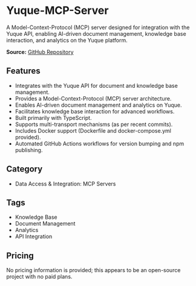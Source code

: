 # Yuque-MCP-Server

A Model-Context-Protocol (MCP) server designed for integration with the Yuque API, enabling AI-driven document management, knowledge base interaction, and analytics on the Yuque platform.

**Source:** [GitHub Repository](https://github.com/HenryHaoson/Yuque-MCP-Server)

## Features
- Integrates with the Yuque API for document and knowledge base management.
- Provides a Model-Context-Protocol (MCP) server architecture.
- Enables AI-driven document management and analytics on Yuque.
- Facilitates knowledge base interaction for advanced workflows.
- Built primarily with TypeScript.
- Supports multi-transport mechanisms (as per recent commits).
- Includes Docker support (Dockerfile and docker-compose.yml provided).
- Automated GitHub Actions workflows for version bumping and npm publishing.

## Category
- Data Access & Integration: MCP Servers

## Tags
- Knowledge Base
- Document Management
- Analytics
- API Integration

## Pricing
No pricing information is provided; this appears to be an open-source project with no paid plans.